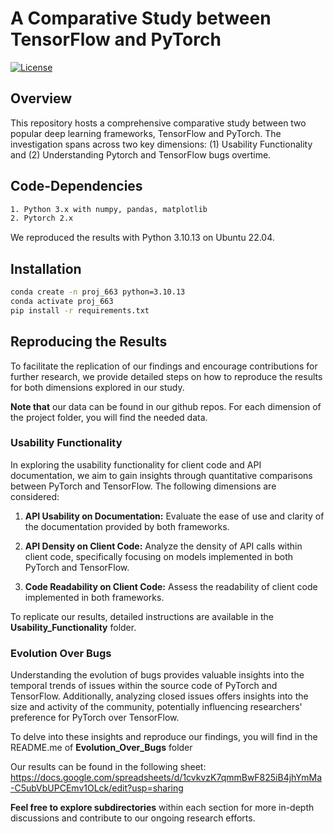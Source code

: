 # A Comparative Study between TensorFlow and PyTorch

[![License](https://img.shields.io/badge/License-MIT-blue.svg)](LICENSE)

## Overview
This repository hosts a comprehensive comparative study between two popular deep learning frameworks, TensorFlow and PyTorch. The investigation spans across two key dimensions: (1) Usability Functionality and (2) Understanding Pytorch and TensorFlow bugs overtime.

## Code-Dependencies
```bash
1. Python 3.x with numpy, pandas, matplotlib
2. Pytorch 2.x
```
We reproduced the results with Python 3.10.13 on Ubuntu 22.04.

## Installation 

```bash
conda create -n proj_663 python=3.10.13
conda activate proj_663
pip install -r requirements.txt
```
## Reproducing the Results 

To facilitate the replication of our findings and encourage contributions for further research, we provide detailed steps on how to reproduce the results for both dimensions explored in our study.

**Note that** our data can be found in our github repos. For each dimension of the project folder, you will find the needed data. 


### Usability Functionality

In exploring the usability functionality for client code and API documentation, we aim to gain insights through quantitative comparisons between PyTorch and TensorFlow. The following dimensions are considered:

1. **API Usability on Documentation:** Evaluate the ease of use and clarity of the documentation provided by both frameworks.

2. **API Density on Client Code:** Analyze the density of API calls within client code, specifically focusing on models implemented in both PyTorch and TensorFlow.

3. **Code Readability on Client Code:** Assess the readability of client code implemented in both frameworks.

To replicate our results, detailed instructions are available in the **Usability_Functionality** folder.

### Evolution Over Bugs

Understanding the evolution of bugs provides valuable insights into the temporal trends of issues within the source code of PyTorch and TensorFlow. Additionally, analyzing closed issues offers insights into the size and activity of the community, potentially influencing researchers' preference for PyTorch over TensorFlow.

To delve into these insights and reproduce our findings, you will find in the README.me of **Evolution_Over_Bugs** folder

Our results can be found in the following sheet: https://docs.google.com/spreadsheets/d/1cvkvzK7qmmBwF825iB4jhYmMa-C5ubVbUPCEmv1OLck/edit?usp=sharing



**Feel free to explore subdirectories** within each section for more in-depth discussions and contribute to our ongoing research efforts.
